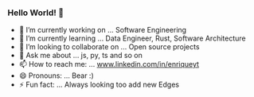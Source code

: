 ### Hello World! 👋


- 🔭 I’m currently working on ... Software Engineering
- 🌱 I’m currently learning ... Data Engineer, Rust, Software Architecture
- 👯 I’m looking to collaborate on ... Open source projects
- 💬 Ask me about ... js, py, ts and so on
- 📫 How to reach me: ... www.linkedin.com/in/enriqueyt
- 😄 Pronouns: ... Bear :)
- ⚡ Fun fact: ... Always looking too add new Edges

